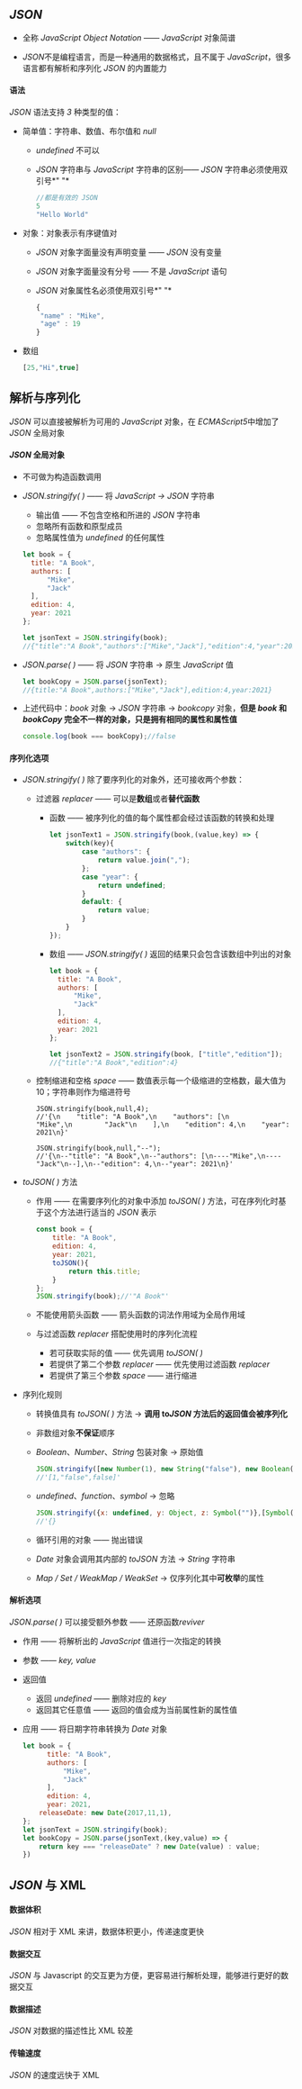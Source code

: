 ## *JSON*

- 全称 *JavaScript Object Notation* —— *JavaScript* 对象简谱

- *JSON*不是编程语言，而是一种通用的数据格式，且不属于 *JavaScript*，很多语言都有解析和序列化 *JSON* 的内置能力



#### 语法

*JSON* 语法支持 *3* 种类型的值：

- 简单值：字符串、数值、布尔值和 *null*

  - *undefined* 不可以

  - *JSON* 字符串与 *JavaScript* 字符串的区别—— *JSON* 字符串必须使用双引号*" "*

    ```js
    //都是有效的 JSON
    5
    "Hello World"
    ```


- 对象：对象表示有序键值对

  - *JSON* 对象字面量没有声明变量 —— *JSON* 没有变量

  - *JSON* 对象字面量没有分号 —— 不是 *JavaScript* 语句

  - *JSON* 对象属性名必须使用双引号*" "*

    ```js
    {
     "name" : "Mike",
     "age" : 19
    }
    ```

- 数组

  ```js
  [25,"Hi",true]
  ```




## 解析与序列化

*JSON* 可以直接被解析为可用的 *JavaScript* 对象，在 *ECMAScript5*中增加了 *JSON* 全局对象



#### *JSON* 全局对象

- 不可做为构造函数调用

- *JSON.stringify( )* —— 将 *JavaScript → JSON* 字符串

  - 输出值 —— 不包含空格和所进的 *JSON* 字符串
  - 忽略所有函数和原型成员
  - 忽略属性值为 *undefined* 的任何属性

  ```js
  let book = {
    title: "A Book",
    authors: [
        "Mike",
        "Jack"
    ],
    edition: 4,
    year: 2021
  };
  
  let jsonText = JSON.stringify(book);
  //{"title":"A Book","authors":["Mike","Jack"],"edition":4,"year":2021}
  ```

- *JSON.parse( )* —— 将 *JSON* 字符串 →  原生 *JavaScript* 值

  ```js
  let bookCopy = JSON.parse(jsonText);
  //{title:"A Book",authors:["Mike","Jack"],edition:4,year:2021}
  ```

- 上述代码中：*book* 对象 →  *JSON* 字符串 → *bookcopy* 对象，**但是 *book* 和 *bookCopy* 完全不一样的对象，只是拥有相同的属性和属性值**

  ```js
  console.log(book === bookCopy);//false
  ```

  



#### 序列化选项

- *JSON.stringify( )* 除了要序列化的对象外，还可接收两个参数：

  - 过滤器 *replacer* —— 可以是**数组**或者**替代函数**
    - 函数 —— 被序列化的值的每个属性都会经过该函数的转换和处理
    
      ```js
      let jsonText1 = JSON.stringify(book,(value,key) => {
          switch(key){
              case "authors": {
                  return value.join(",");
              };
              case "year": {
                  return undefined;
              }
              default: {
                  return value;
              }
          }
      });
      ```
    
    - 数组 —— *JSON.stringify( )* 返回的结果只会包含该数组中列出的对象
    
      ```js
      let book = {
        title: "A Book",
        authors: [
            "Mike",
            "Jack"
        ],
        edition: 4,
        year: 2021
      };
      
      let jsonText2 = JSON.stringify(book, ["title","edition"]);
      //{"title":"A Book","edition":4}
      ```

  - 控制缩进和空格 *space* —— 数值表示每一个级缩进的空格数，最大值为10；字符串则作为缩进符号

    ```JS
    JSON.stringify(book,null,4);
    //'{\n    "title": "A Book",\n    "authors": [\n        "Mike",\n        "Jack"\n    ],\n    "edition": 4,\n    "year": 2021\n}'
    
    JSON.stringify(book,null,"--");
    //'{\n--"title": "A Book",\n--"authors": [\n----"Mike",\n----"Jack"\n--],\n--"edition": 4,\n--"year": 2021\n}'
    ```


- *toJSON( )* 方法

  - 作用 —— 在需要序列化的对象中添加 *toJSON( )* 方法，可在序列化时基于这个方法进行适当的 *JSON* 表示

    ```js
    const book = {
      	title: "A Book",
      	edition: 4,
      	year: 2021,
        toJSON(){
            return this.title;
        }
    };
    JSON.stringify(book);//'"A Book"'
    ```

  - 不能使用箭头函数 —— 箭头函数的词法作用域为全局作用域

  - 与过滤函数 *replacer* 搭配使用时的序列化流程

    - 若可获取实际的值 —— 优先调用 *toJSON( )*
    - 若提供了第二个参数 *replacer* —— 优先使用过滤函数 *replacer*
    - 若提供了第三个参数 *space* —— 进行缩进

- 序列化规则

  - 转换值具有 *toJSON( )* 方法 →  **调用 to*JSON* 方法后的返回值会被序列化**

  - 非数组对象**不保证**顺序

  - *Boolean*、*Number*、*String* 包装对象 → 原始值

    ```js
    JSON.stringify([new Number(1), new String("false"), new Boolean(false)]);
    //'[1,"false",false]'
    ```

  - *undefined*、*function*、*symbol* → 忽略

    ```js
    JSON.stringify({x: undefined, y: Object, z: Symbol("")},[Symbol("foo")]: "foo");
    //'{}
    ```

  - 循环引用的对象 —— 抛出错误

  - *Date* 对象会调用其内部的 *toJSON* 方法 → *String* 字符串
  - *Map / Set / WeakMap / WeakSet* → 仅序列化其中**可枚举**的属性 






#### 解析选项

*JSON.parse( )* 可以接受额外参数 —— 还原函数*reviver*

- 作用 —— 将解析出的 *JavaScript* 值进行一次指定的转换

- 参数 —— *key, value*

- 返回值

  - 返回 *undefined* —— 删除对应的 *key*
  - 返回其它任意值 —— 返回的值会成为当前属性新的属性值

- 应用 —— 将日期字符串转换为 *Date* 对象

  ```js
  let book = {
    	title: "A Book",
    	authors: [
        	"Mike",
        	"Jack"
    	],
    	edition: 4,
    	year: 2021,
      releaseDate: new Date(2017,11,1),
  };
  let jsonText = JSON.stringify(book);
  let bookCopy = JSON.parse(jsonText,(key,value) => {
      return key === "releaseDate" ? new Date(value) : value;
  })
  ```



## *JSON* 与 XML

#### 数据体积

*JSON* 相对于 XML 来讲，数据体积更小，传递速度更快



#### 数据交互

*JSON* 与 Javascript 的交互更为方便，更容易进行解析处理，能够进行更好的数据交互



#### 数据描述

*JSON* 对数据的描述性比 XML 较差



#### 传输速度

*JSON* 的速度远快于 XML



































